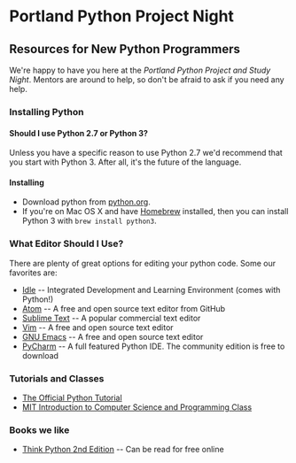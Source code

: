 # Portland Python Project Night

## Resources for New Python Programmers

We're happy to have you here at the *Portland Python Project and Study Night*.
Mentors are around to help, so don't be afraid to ask if you need any help.

### Installing Python

#### Should I use Python 2.7 or Python 3?

Unless you have a specific reason to use Python 2.7 we'd recommend that
you start with Python 3. After all, it's the future of the language.

#### Installing

* Download python from [python.org](https://www.python.org/).
* If you're on Mac OS X and have [Homebrew](http://brew.sh/) installed,
  then you can install Python 3 with `brew install python3`.

### What Editor Should I Use?

There are plenty of great options for editing your python code. Some our
favorites are:

* [Idle](https://docs.python.org/3.5/library/idle.html) -- Integrated Development and Learning Environment (comes with Python!)
* [Atom](https://atom.io/) -- A free and open source text editor from GitHub
* [Sublime Text](http://www.sublimetext.com/) -- A popular commercial text editor
* [Vim](http://www.vim.org/) -- A free and open source text editor
* [GNU Emacs](https://www.gnu.org/software/emacs/) -- A free and open source text editor
* [PyCharm](https://www.jetbrains.com/pycharm/) -- A full featured Python IDE. The community edition is free to download

### Tutorials and Classes

* [The Official Python Tutorial](https://docs.python.org/3.5/tutorial/)
* [MIT Introduction to Computer Science and Programming Class](http://ocw.mit.edu/courses/electrical-engineering-and-computer-science/6-00sc-introduction-to-computer-science-and-programming-spring-2011/)

### Books we like

* [Think Python 2nd Edition](http://www.greenteapress.com/thinkpython2/) -- Can be read for free online
